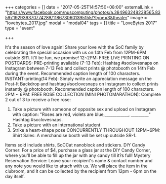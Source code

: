 +++
categories = []
date = "2017-05-25T14:57:50+08:00"
externalLink = "https://www.facebook.com/nuscomputing/photos/a.384963248238565.83597.192939370774288/1186730601395155/?type=3&theater"
image = "lovebytes_2017.jpg"
modal = "modal04"
tags = []
title = "LoveBytes 2017"
type = "event"

+++

It's the season of love again! Share your love with the SoC family by celebrating the special occasion with us on 14th Feb from 12PM-6PM outside SR1. It'll be fun, we promise! 12~2PM: FREE LIVE PRINTING ON POSTCARDS: PRE-printing available (7-13 Feb): Hashtag #soclovesnaps on Instagram between 7-13 Feb and collect prints @ photobooth on 14th Feb during the event. Recommended caption length of 100 characters. 
INSTANT-printing(14 Feb): Simply write an appreciation message on the Post-It Backdrop and hashtag #soclovesnaps on Instagram to collect prints instantly @ photobooth. Recommended caption length of 100 characters. 2PM ~ 6PM: FREE ROSE COLLECTION (MINI PHOTOMARATHON): Complete 2 out of 3 to receive a free rose:  

1. Take a picture with someone of opposite sex and upload on Instagram with caption: "Roses are red, violets are blue,____________, _________" Hashtag #soclovesnaps. 
2. Take a picture with an international student 
3. Strike a heart-shape pose CONCURRENTLY THROUGHOUT 12PM~6PM: Shirt Sales: A merchandise booth will be set up outside SR-1. 

Items sold include shirts, SoCCat nanoblock and stickers. DIY Candy Corner: For a price of $4, purchase a glass jar at the DIY Candy Corner, where you'll be able to fill up the jar with any candy till it?s full! Mystery Reservation Service: Leave your recipient's name & contact number and any note you would like to attach with us. We will place the item in the clubroom, and it can be collected by the recipient from 12pm - 6pm on the day itself.